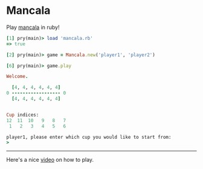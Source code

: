 # Mancala

Play [mancala](https://en.wikipedia.org/wiki/Mancala) in ruby!

```ruby
[1] pry(main)> load 'mancala.rb'
=> true

[2] pry(main)> game = Mancala.new('player1', 'player2')

[6] pry(main)> game.play

Welcome.

  [4, 4, 4, 4, 4, 4]
0 ------------------ 0
  [4, 4, 4, 4, 4, 4]


Cup indices:
12  11  10   9   8   7
 1   2   3   4   5   6

player1, please enter which cup you would like to start from:
>
```

---

Here's a nice [video](https://www.youtube.com/watch?v=-A-djjimCcM&feature=youtu.be) on how to play.
